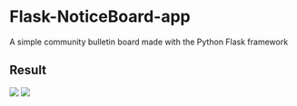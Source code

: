# Flask-NoticeBoard-app
A simple community bulletin board made with the Python Flask framework

## Result
<img src="https://postfiles.pstatic.net/MjAyMTAxMjVfNSAg/MDAxNjExNTc4NDAxMzMz.y34UcynDnRJid1OpGed_05o7w9Oi1W7xAyOzvByaooYg.uqu5A_BwSGrvU97xqzfsQEMaIfVwtBZOZSoTN5ZCZlcg.PNG.dsz08082/image.png?type=w773" />

<img src="https://postfiles.pstatic.net/MjAyMTAxMjVfMTAw/MDAxNjExNTc4NDEwODE3.5lOPDj4CPloVS-Y4U4hJrpBhYr4WLNQBW_BXC7q2pWwg.urof8TA3lUG2ug6HdiMfRfPhM0pidcDs3thQzRMY4zUg.PNG.dsz08082/image.png?type=w773" />
